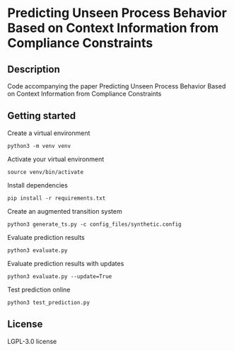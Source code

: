 # Predicting Unseen Process Behavior Based on Context Information from Compliance Constraints

## Description
Code accompanying the paper Predicting Unseen Process Behavior Based on Context Information from Compliance Constraints

## Getting started

Create a virtual environment
```
python3 -m venv venv
```

Activate your virtual environment
```
source venv/bin/activate
```

Install dependencies
```
pip install -r requirements.txt
```

Create an augmented transition system
```
python3 generate_ts.py -c config_files/synthetic.config
```

Evaluate prediction results
```
python3 evaluate.py
```

Evaluate prediction results with updates
```
python3 evaluate.py --update=True
```

Test prediction online
```
python3 test_prediction.py
```

## License
LGPL-3.0 license
